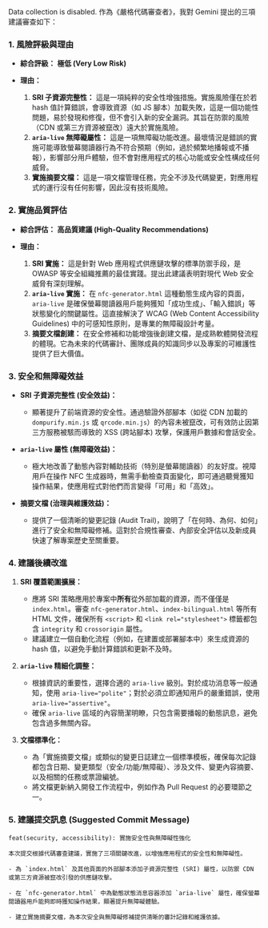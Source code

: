 Data collection is disabled.
作為《嚴格代碼審查者》，我對 Gemini 提出的三項建議審查如下：

### 1. 風險評級與理由

*   **綜合評級：** **極低 (Very Low Risk)**

*   **理由：**
    1.  **SRI 子資源完整性：** 這是一項純粹的安全性增強措施。實施風險僅在於若 hash 值計算錯誤，會導致資源（如 JS 腳本）加載失敗，這是一個功能性問題，易於發現和修復，但不會引入新的安全漏洞。其旨在防禦的風險（CDN 或第三方資源被竄改）遠大於實施風險。
    2.  **`aria-live` 無障礙屬性：** 這是一項無障礙功能改進。最壞情況是錯誤的實施可能導致螢幕閱讀器行為不符合預期（例如，過於頻繁地播報或不播報），影響部分用戶體驗，但不會對應用程式的核心功能或安全性構成任何威脅。
    3.  **實施摘要文檔：** 這是一項文檔管理任務，完全不涉及代碼變更，對應用程式的運行沒有任何影響，因此沒有技術風險。

### 2. 實施品質評估

*   **綜合評估：** **高品質建議 (High-Quality Recommendations)**

*   **理由：**
    1.  **SRI 實施：** 這是針對 Web 應用程式供應鏈攻擊的標準防禦手段，是 OWASP 等安全組織推薦的最佳實踐。提出此建議表明對現代 Web 安全威脅有深刻理解。
    2.  **`aria-live` 實施：** 在 `nfc-generator.html` 這種動態生成內容的頁面，`aria-live` 是確保螢幕閱讀器用戶能夠獲知「成功生成」、「輸入錯誤」等狀態變化的關鍵屬性。這直接解決了 WCAG (Web Content Accessibility Guidelines) 中的可感知性原則，是專業的無障礙設計考量。
    3.  **摘要文檔創建：** 在安全修補和功能增強後創建文檔，是成熟軟體開發流程的體現。它為未來的代碼審計、團隊成員的知識同步以及專案的可維護性提供了巨大價值。

### 3. 安全和無障礙效益

*   **SRI 子資源完整性 (安全效益)：**
    *   顯著提升了前端資源的安全性。通過驗證外部腳本（如從 CDN 加載的 `dompurify.min.js` 或 `qrcode.min.js`）的內容未被竄改，可有效防止因第三方服務被駭而導致的 XSS (跨站腳本) 攻擊，保護用戶數據和會話安全。

*   **`aria-live` 屬性 (無障礙效益)：**
    *   極大地改善了動態內容對輔助技術（特別是螢幕閱讀器）的友好度。視障用戶在操作 NFC 生成器時，無需手動檢查頁面變化，即可通過聽覺獲知操作結果，使應用程式對他們而言變得「可用」和「高效」。

*   **摘要文檔 (治理與維護效益)：**
    *   提供了一個清晰的變更記錄 (Audit Trail)，說明了「在何時、為何、如何」進行了安全和無障礙修補。這對於合規性審查、內部安全評估以及新成員快速了解專案歷史至關重要。

### 4. 建議後續改進

1.  **SRI 覆蓋範圍擴展：**
    *   應將 SRI 策略應用於專案中**所有**從外部加載的資源，而不僅僅是 `index.html`。審查 `nfc-generator.html`、`index-bilingual.html` 等所有 HTML 文件，確保所有 `<script>` 和 `<link rel="stylesheet">` 標籤都包含 `integrity` 和 `crossorigin` 屬性。
    *   建議建立一個自動化流程（例如，在建置或部署腳本中）來生成資源的 hash 值，以避免手動計算錯誤和更新不及時。

2.  **`aria-live` 精細化調整：**
    *   根據資訊的重要性，選擇合適的 `aria-live` 級別。對於成功消息等一般通知，使用 `aria-live="polite"`；對於必須立即通知用戶的嚴重錯誤，使用 `aria-live="assertive"`。
    *   確保 `aria-live` 區域的內容簡潔明瞭，只包含需要播報的動態訊息，避免包含過多無關內容。

3.  **文檔標準化：**
    *   為「實施摘要文檔」或類似的變更日誌建立一個標準模板，確保每次記錄都包含日期、變更類型（安全/功能/無障礙）、涉及文件、變更內容摘要、以及相關的任務或票證編號。
    *   將文檔更新納入開發工作流程中，例如作為 Pull Request 的必要環節之一。

### 5. 建議提交訊息 (Suggested Commit Message)

```
feat(security, accessibility): 實施安全性與無障礙性強化

本次提交根據代碼審查建議，實施了三項關鍵改進，以增強應用程式的安全性和無障礙性。

- 為 `index.html` 及其他頁面的外部腳本添加子資源完整性 (SRI) 屬性，以防禦 CDN 或第三方資源被竄改引發的供應鏈攻擊。

- 在 `nfc-generator.html` 中為動態狀態消息容器添加 `aria-live` 屬性，確保螢幕閱讀器用戶能夠即時獲知操作結果，顯著提升無障礙體驗。

- 建立實施摘要文檔，為本次安全與無障礙修補提供清晰的審計記錄和維護依據。
```
